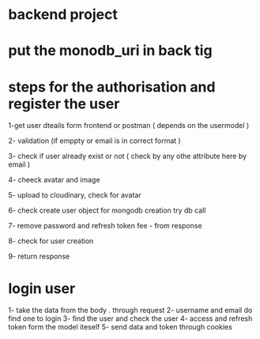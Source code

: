 #   backend project  #
# put the monodb_uri in back tig 

# steps for the authorisation  and register the user 
  1-get user dteails form frontend or postman ( depends on the usermodel )

  2- validation (if emppty or email is in correct format )
  
  3- check if  user already exist or not ( check by any othe attribute  here  by email )

  4-  cheeck avatar and image  
  
  5- upload to cloudinary, check for avatar

  6- check  create user object for mongodb  creation try  db call 

  7-  remove password and refresh token fee - from response 

  8- check for user creation 
  
  9- return response



  # login user 

  1-  take the data from the body . through request 
  2- username and email do find one to login 
  3- find the user  and check the user 
  4- access and refresh token   form the model iteself
  5- send  data and token through cookies  